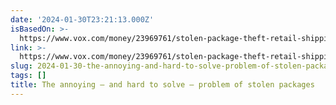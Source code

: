 ```yaml
---
date: '2024-01-30T23:21:13.000Z'
isBasedOn: >-
  https://www.vox.com/money/23969761/stolen-package-theft-retail-shipping-black-friday-holiday-shopping
link: >-
  https://www.vox.com/money/23969761/stolen-package-theft-retail-shipping-black-friday-holiday-shopping
slug: 2024-01-30-the-annoying-and-hard-to-solve-problem-of-stolen-packages
tags: []
title: The annoying — and hard to solve — problem of stolen packages
---
```


